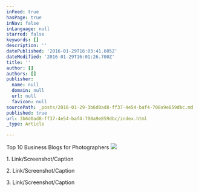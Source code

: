 ```yaml
---
inFeed: true
hasPage: true
inNav: false
inLanguage: null
starred: false
keywords: []
description: ''
datePublished: '2016-01-29T16:03:41.605Z'
dateModified: '2016-01-29T16:01:26.700Z'
title: ''
author: []
authors: []
publisher:
  name: null
  domain: null
  url: null
  favicon: null
sourcePath: _posts/2016-01-29-3b6d0ad8-ff37-4e54-baf4-708a9e859dbc.md
published: true
url: 3b6d0ad8-ff37-4e54-baf4-708a9e859dbc/index.html
_type: Article

---
```

Top 10 Business Blogs for Photographers
![](https://the-grid-user-content.s3-us-west-2.amazonaws.com/fc6da8fe-02c6-4f86-8eee-857ce39a3a00.jpg)

1\. Link/Screenshot/Caption

2\. Link/Screenshot/Caption

3\. Link/Screenshot/Caption